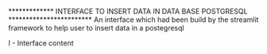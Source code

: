 ************* INTERFACE TO INSERT DATA IN DATA BASE POSTGRESQL ************************
An interface which had been build by the streamlit framework to help user to insert data in a postegresql

I - Interface content
